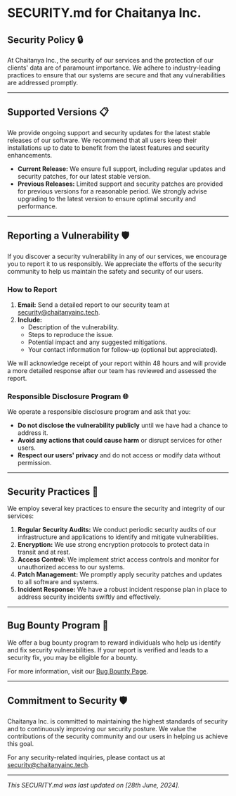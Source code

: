 # SECURITY.md for Chaitanya Inc.

## Security Policy 🔒

At Chaitanya Inc., the security of our services and the protection of our clients' data are of paramount importance. We adhere to industry-leading practices to ensure that our systems are secure and that any vulnerabilities are addressed promptly.

---

## Supported Versions 📋

We provide ongoing support and security updates for the latest stable releases of our software. We recommend that all users keep their installations up to date to benefit from the latest features and security enhancements.

- **Current Release:** We ensure full support, including regular updates and security patches, for our latest stable version.
- **Previous Releases:** Limited support and security patches are provided for previous versions for a reasonable period. We strongly advise upgrading to the latest version to ensure optimal security and performance.

---

## Reporting a Vulnerability 🛡️

If you discover a security vulnerability in any of our services, we encourage you to report it to us responsibly. We appreciate the efforts of the security community to help us maintain the safety and security of our users. 

### How to Report

1. **Email:** Send a detailed report to our security team at [security@chaitanyainc.tech](mailto:security@chaitanyainc.tech).
2. **Include:**
   - Description of the vulnerability.
   - Steps to reproduce the issue.
   - Potential impact and any suggested mitigations.
   - Your contact information for follow-up (optional but appreciated).

We will acknowledge receipt of your report within 48 hours and will provide a more detailed response after our team has reviewed and assessed the report.

### Responsible Disclosure Program 🌐

We operate a responsible disclosure program and ask that you:

- **Do not disclose the vulnerability publicly** until we have had a chance to address it.
- **Avoid any actions that could cause harm** or disrupt services for other users.
- **Respect our users' privacy** and do not access or modify data without permission.

---

## Security Practices 🔐

We employ several key practices to ensure the security and integrity of our services:

1. **Regular Security Audits:** We conduct periodic security audits of our infrastructure and applications to identify and mitigate vulnerabilities.
2. **Encryption:** We use strong encryption protocols to protect data in transit and at rest.
3. **Access Control:** We implement strict access controls and monitor for unauthorized access to our systems.
4. **Patch Management:** We promptly apply security patches and updates to all software and systems.
5. **Incident Response:** We have a robust incident response plan in place to address security incidents swiftly and effectively.

---

## Bug Bounty Program 🎁

We offer a bug bounty program to reward individuals who help us identify and fix security vulnerabilities. If your report is verified and leads to a security fix, you may be eligible for a bounty. 

For more information, visit our [Bug Bounty Page](https://chaitanyainc.tech/BugBounty).

---

## Commitment to Security 🛡️

Chaitanya Inc. is committed to maintaining the highest standards of security and to continuously improving our security posture. We value the contributions of the security community and our users in helping us achieve this goal.

For any security-related inquiries, please contact us at [security@chaitanyainc.tech](mailto:security@chaitanyainc.tech).

---

*This SECURITY.md was last updated on [28th June, 2024].*
